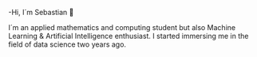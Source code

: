 -Hi,  I´m Sebastian 😬

I´m an applied mathematics and computing student but also Machine Learning & Artificial Intelligence enthusiast.
I started immersing me in the field of data science two years ago. 

